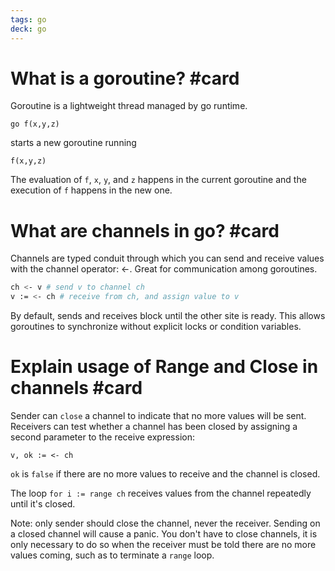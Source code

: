 ```yaml
---
tags: go
deck: go
---
```


# What is a goroutine? #card
<!-- 1701350114095 cac17040a234fb0e27fddf44e3d912cf -->

Goroutine is a lightweight thread managed by go runtime.

`go f(x,y,z)`

starts a new goroutine running

`f(x,y,z)`

The evaluation of `f`, `x`, `y`, and `z` happens in the current goroutine and the execution of `f` happens in the new one.

# What are channels in go? #card
<!-- 1701350503517 284b6b0189e4b9fd3c5b673530adc339 -->

Channels are typed conduit through which you can send and receive values with the channel operator: <-. Great for communication among goroutines.

```bash
ch <- v # send v to channel ch
v := <- ch # receive from ch, and assign value to v
```

By default, sends and receives block until the other site is ready. This allows goroutines to synchronize without explicit locks or condition variables.

# Explain usage of Range and Close in channels #card
<!-- 1701351393417 2a9f8b68badc14bae0a420b2784f5cc8 -->

Sender can `close` a channel to indicate that no more values will be sent. Receivers can test whether a channel has been closed by assigning a second parameter to the receive expression:

`v, ok := <- ch`

`ok` is `false` if there are no more values to receive and the channel is closed.

The loop `for i := range ch` receives values from the channel repeatedly until it's closed.

Note: only sender should close the channel, never the receiver. Sending on a closed channel will cause a panic. You don't have to close channels, it is only necessary to do so when the receiver must be told there are no more values coming, such as to terminate a `range` loop.
